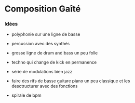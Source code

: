 

# Composition Gaîté

### Idées

- polyphonie sur une ligne de basse

- percussion avec des synthés

- grosse ligne de drum and bass un peu folle

- techno qui change de kick en permanence

- série de modulations bien jazz

- faire des rifs de basse guitare piano un peu classique et les desctructurer avec des fonctions

- spirale de bpm
